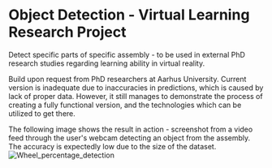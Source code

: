 # Object Detection -  Virtual Learning Research Project
Detect specific parts of specific assembly - to be used in external PhD research studies regarding learning ability in virtual reality. 

Build upon request from PhD researchers at Aarhus University. Current version is inadequate due to inaccuracies in predictions, which is caused by lack of proper data. However, it still manages to demonstrate the process of creating a fully functional version, and the technologies which can be utilized to get there. 

The following image shows the result in action - screenshot from a video feed through the user's webcam detecting an object from the assembly. The accuracy is expectedly low due to the size of the dataset. 
![Wheel_percentage_detection](https://user-images.githubusercontent.com/55887624/82997964-618bf980-a007-11ea-8bcc-611a428a3bf2.png)

